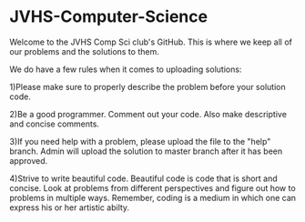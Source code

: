 # JVHS-Computer-Science
Welcome to the JVHS Comp Sci club's GitHub. This is where we keep all of our problems and the solutions to them.

We do have a few rules when it comes to uploading solutions: 

  1)Please make sure to properly describe the problem before your solution code. 
  
  2)Be a good programmer. Comment out your code. Also make descriptive and concise comments. 
  
  3)If you need help with a problem, please upload the file to the "help" branch. Admin will upload the solution to master branch after it     has been approved.
  
  4)Strive to write beautiful code. Beautiful code is code that is short and concise. Look at problems from different perspectives and           figure out how to problems in multiple ways. Remember, coding is a medium in which one can express his or her artistic abilty. 
